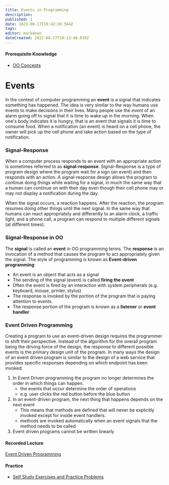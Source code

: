 ```yaml
---
title: Events in Programming
description: 
published: 1
date: 2022-08-17T19:42:10.564Z
tags: 
editor: markdown
dateCreated: 2022-08-17T18:13:49.939Z
---
```


#### Prerequisite Knowledge
- [OO Concepts](/ooConcepts)

# Events 

In the context of computer programming an **event** is a signal that indicates something has happened. The idea is very similar to the way humans use events to make decisions in their lives. Many people use the *event* of an alarm going off to signal that it is time to wake up in the morning. When one's body indicates it is hungry, that is an event that signals it is time to consume food.  When a notification (an event) is heard on a cell phone, the owner will pick up the cell phone and take action based on the type of notification.

### Signal-Response

When a computer process responds to an event with an appropriate action is sometimes referred to as **signal-response**. Signal-Response is a type of program design where the program wait for a sign (an event) and then responds with an action.  A signal-response  design allows the program to continue doing things while waiting for a signal, in much the same way that a human can continue on with their day even though their cell phone may or may not display a notification during the day. 

When the signal occurs, a reaction happens. After the reaction, the program resumes doing other things until the next signal.  In the same way that humans can react appropriately and differently to an alarm clock, a traffic light, and a phone call, a program can respond to multiple different signals (at different times).


### Signal-Response in OO

The **signal** is called an **event** in OO programming terms. The **response** is an invocation of a method that  causes the program to act appropriately given the signal.  The style of programming is known as **Event-driven programming** 
 - An event is an object that acts as a signal 
 - The sending of the signal (event)  is called **firing the event**
 - Often the event is fired by an interaction with system peripherals (e.g. keyboard, mouse, printer, stylus)
  - The response is invoked by the portion of the program that is paying attention to events.
  - The response portion of the program is known as a **listener** or **event handler**

### Event Driven Programming 
Creating a program to use an event-driven design requires the programmer to shift their perspective.  Instead of the algorithm for the overall program being the driving force of the design,  the response to different possible events is the primary design unit of the program.  In many ways the design of an event driven program is similar to the design of a web service that provides specific responses depending on which endpoint has been invoked.

1. In Event Driven programming the program no longer determines the order in which things can happen. 
    * the events that occur determine the order of operations
    * e.g. user clicks the red button before the blue button
2. In an event-driven program, the next thing that happens depends on the next event
    * This means that methods are defined that will never be explicitly invoked except for inside event handlers.
    * methods are invoked automatically when an event signals that the method needs to be called
3. Event driven programs cannot be written linearly


#### Recorded Lecture
[Event Driven Programming](http://localhost:8000/lectures/eventDrivenProgramming/EventDrivenProgramming/)

#### Practice 

- [Self Study Exercises and Practice Problems](/practiceActivities/eventDrivenProgramming/events) 

